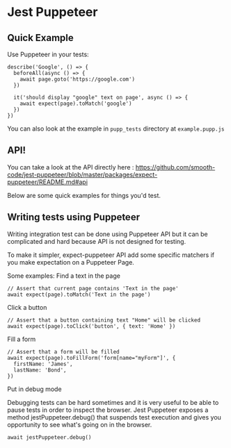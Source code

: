 # Jest Puppeteer

## Quick Example

Use Puppeteer in your tests:

```
describe('Google', () => {
  beforeAll(async () => {
    await page.goto('https://google.com')
  })

  it('should display "google" text on page', async () => {
    await expect(page).toMatch('google')
  })
})
```

You can also look at the example in `pupp_tests` directory at `example.pupp.js`

## API!

You can take a look at the API directly here : https://github.com/smooth-code/jest-puppeteer/blob/master/packages/expect-puppeteer/README.md#api

Below are some quick examples for things you'd test.

## Writing tests using Puppeteer

Writing integration test can be done using Puppeteer API but it can be complicated and hard because API is not designed for testing.

To make it simpler, expect-puppeteer API add some specific matchers if you make expectation on a Puppeteer Page.

Some examples:
Find a text in the page

```
// Assert that current page contains 'Text in the page'
await expect(page).toMatch('Text in the page')
```

Click a button
```
// Assert that a button containing text "Home" will be clicked
await expect(page).toClick('button', { text: 'Home' })
```

Fill a form
```
// Assert that a form will be filled
await expect(page).toFillForm('form[name="myForm"]', {
  firstName: 'James',
  lastName: 'Bond',
})
```

Put in debug mode

Debugging tests can be hard sometimes and it is very useful to be able to pause tests in order to inspect the browser. Jest Puppeteer exposes a method jestPuppeteer.debug() that suspends test execution and gives you opportunity to see what's going on in the browser.

```
await jestPuppeteer.debug()

```

